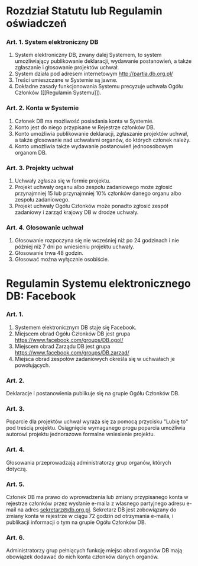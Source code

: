 # Rozdział Statutu lub Regulamin oświadczeń

### Art. 1. System elektroniczny DB
1. System elektroniczny DB, zwany dalej Systemem, to system umożliwiający publikowanie deklaracji, wydawanie postanowień, a także zgłaszanie i głosowanie projektów uchwał.
2. System działa pod adresem internetowym http://partia.db.org.pl/
3. Treści umieszczane w Systemie są jawne.
4. Dokładne zasady funkcjonowania Systemu precyzuje uchwała Ogółu Członków ([[Regulamin Systemu]]).

### Art. 2. Konta w Systemie
1. Członek DB ma możliwość posiadania konta w Systemie.
2. Konto jest do niego przypisane w Rejestrze członków DB.
3. Konto umożliwia publikowanie deklaracji, zgłaszanie projektów uchwał, a także głosowanie nad uchwałami organów, do których członek należy.
4. Konto umożliwia także wydawanie postanowień jednoosobowym organom DB.

### Art. 3. Projekty uchwał
1. Uchwały zgłasza się w formie projektu.
2. Projekt uchwały organu albo zespołu zadaniowego może zgłosić przynajmniej 15 lub przynajmniej 10% członków danego organu albo zespołu zadaniowego.
3. Projekt uchwały Ogółu Członków może ponadto zgłosić zespół zadaniowy i zarząd krajowy DB w drodze uchwały.

### Art. 4. Głosowanie uchwał
1. Głosowanie rozpoczyna się nie wcześniej niż po 24 godzinach i nie później niż 7 dni po wniesieniu projektu uchwały.
2. Głosowanie trwa 48 godzin.
3. Głosować można wyłącznie osobiście.

# Regulamin Systemu elektronicznego DB: Facebook
### Art. 1.
1. Systemem elektronicznym DB staje się Facebook.
2. Miejscem obrad Ogółu Członków DB jest grupa https://www.facebook.com/groups/DB.ogol/
3. Miejscem obrad Zarządu DB jest grupa https://www.facebook.com/groups/DB.zarzad/
4. Miejsca obrad zespołów zadaniowych określa się w uchwałach je powołujących.

### Art. 2.
Deklaracje i postanowienia publikuje się na grupie Ogółu Członków DB.

### Art. 3.
Poparcie dla projektów uchwał wyraża się za pomocą przycisku "Lubię to" pod treścią projektu. Osiągnięcie wymaganego progu poparcia umożliwia autorowi projektu jednorazowe formalne wniesienie projektu.

### Art. 4.
Głosowania przeprowadzają administratorzy grup organów, których dotyczą.

### Art. 5.
Członek DB ma prawo do wprowadzenia lub zmiany przypisanego konta w rejestrze członków przez wysłanie e-maila z własnego partyjnego adresu e-mail na adres sekretarz@db.org.pl. Sekretarz DB jest zobowiązany do zmiany konta w rejestrze w ciągu 72 godzin od otrzymania e-maila, i publikacji informacji o tym na grupie Ogółu Członków DB.

### Art. 6.
Administratorzy grup pełniących funkcję miejsc obrad organów DB mają obowiązek dodawać do nich konta członków danych organów.
